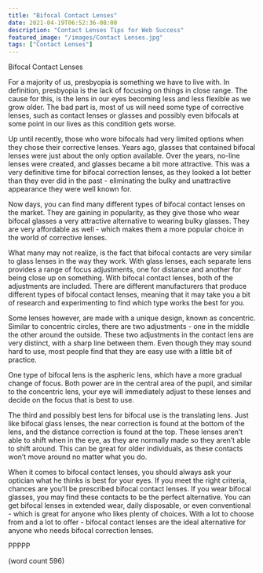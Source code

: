 ```yaml
---
title: "Bifocal Contact Lenses"
date: 2021-04-19T06:52:36-08:00
description: "Contact Lenses Tips for Web Success"
featured_image: "/images/Contact Lenses.jpg"
tags: ["Contact Lenses"]
---
```


Bifocal Contact Lenses

For a majority of us, presbyopia is something we have to live with.  In definition, presbyopia is the lack of focusing on things in close range.  The cause for this, is the lens in our eyes becoming less and less flexible as we grow older.  The bad part is, most of us will need some type of corrective lenses, such as contact lenses or glasses and possibly even bifocals at some point in our lives as this condition gets worse.

Up until recently, those who wore bifocals had very limited options when they chose their corrective lenses.  Years ago, glasses that contained bifocal lenses were just about the only option available.  Over the years, no-line lenses were created, and glasses became a bit more attractive.  This was a very definitive time for bifocal correction lenses, as they looked a lot better than they ever did in the past - eliminating the bulky and unattractive appearance they were well known for.

Now days, you can find many different types of bifocal contact lenses on the market.  They are gaining in popularity, as they give those who wear bifocal glasses a very attractive alternative to wearing bulky glasses.  They are very affordable as well - which makes them a more popular choice in the world of corrective lenses.

What many may not realize, is the fact that bifocal contacts are very similar to glass lenses in the way they work.  With glass lenses, each separate lens provides a range of focus adjustments, one for distance and another for being close up on something.  With bifocal contact lenses, both of the adjustments are included.  There are different manufacturers that produce different types of bifocal contact lenses, meaning that it may take you a bit of research and experimenting to find which type works the best for you.

Some lenses however, are made with a unique design, known as concentric.  Similar to concentric circles, there are two adjustments - one in the middle the other around the outside.  These two adjustments in the contact lens are very distinct, with a sharp line between them.  Even though they may sound hard to use, most people find that they are easy use with a little bit of practice.

One type of bifocal lens is the aspheric lens, which have a more gradual change of focus.  Both power are in the central area of the pupil, and similar to the concentric lens, your eye will immediately adjust to these lenses and decide on the focus that is best to use.

The third and possibly best lens for bifocal use is the translating lens.  Just like bifocal glass lenses, the near correction is found at the bottom of the lens, and the distance correction is found at the top.  These lenses aren’t able to shift when in the eye, as they are normally made so they aren’t able to shift around.  This can be great for older individuals, as these contacts won’t move around no matter what you do.

When it comes to bifocal contact lenses, you should always ask your optician what he thinks is best for your eyes.  If you meet the right criteria, chances are you’ll be prescribed bifocal contact lenses.  If you wear bifocal glasses, you may find these contacts to be the perfect alternative.  You can get bifocal lenses in extended wear, daily disposable, or even conventional - which is great for anyone who likes plenty of choices.  With a lot to choose from and a lot to offer - bifocal contact lenses are the ideal alternative for anyone who needs bifocal correction lenses.

PPPPP

(word count 596)
